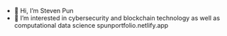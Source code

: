 - 👋 Hi, I’m Steven Pun
- 👀 I’m interested in cybersecurity and blockchain technology as well as computational data science
spunportfolio.netlify.app


<!---
stevenpunn/stevenpunn is a ✨ special ✨ repository because its `README.md` (this file) appears on your GitHub profile.
You can click the Preview link to take a look at your changes.
--->
